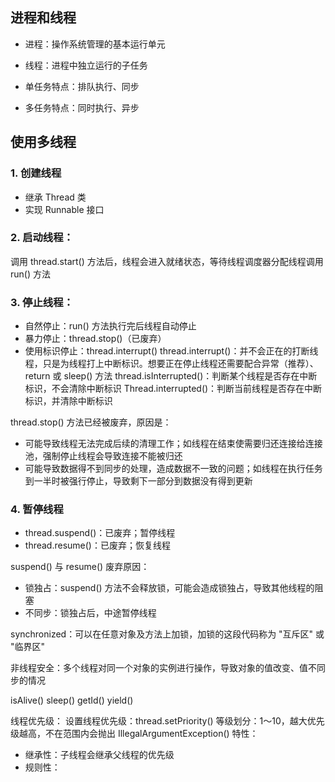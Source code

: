 ## 进程和线程
- 进程：操作系统管理的基本运行单元
- 线程：进程中独立运行的子任务

- 单任务特点：排队执行、同步
- 多任务特点：同时执行、异步

## 使用多线程
### 1. 创建线程
- 继承 Thread 类
- 实现 Runnable 接口

### 2. 启动线程：
调用 thread.start() 方法后，线程会进入就绪状态，等待线程调度器分配线程调用 run() 方法

### 3. 停止线程：
- 自然停止：run() 方法执行完后线程自动停止
- 暴力停止：thread.stop()（已废弃）
- 使用标识停止：thread.interrupt()
    thread.interrupt()：并不会正在的打断线程，只是为线程打上中断标识。想要正在停止线程还需要配合异常（推荐）、return 或 sleep() 方法
    thread.isInterrupted()：判断某个线程是否存在中断标识，不会清除中断标识
    Thread.interrupted()：判断当前线程是否存在中断标识，并清除中断标识

thread.stop() 方法已经被废弃，原因是：
- 可能导致线程无法完成后续的清理工作；如线程在结束使需要归还连接给连接池，强制停止线程会导致连接不能被归还
- 可能导致数据得不到同步的处理，造成数据不一致的问题；如线程在执行任务到一半时被强行停止，导致剩下一部分到数据没有得到更新

### 4. 暂停线程
- thread.suspend()：已废弃；暂停线程
- thread.resume()：已废弃；恢复线程

suspend() 与 resume() 废弃原因：
- 锁独占：suspend() 方法不会释放锁，可能会造成锁独占，导致其他线程的阻塞
- 不同步：锁独占后，中途暂停线程

synchronized：可以在任意对象及方法上加锁，加锁的这段代码称为 "互斥区" 或 "临界区"

非线程安全：多个线程对同一个对象的实例进行操作，导致对象的值改变、值不同步的情况

isAlive()
sleep()
getId()
yield()

线程优先级：
设置线程优先级：thread.setPriority()
等级划分：1～10，越大优先级越高，不在范围内会抛出 IllegalArgumentException()
特性：
- 继承性：子线程会继承父线程的优先级
- 规则性：